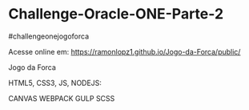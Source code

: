 # Challenge-Oracle-ONE-Parte-2
#challengeonejogoforca

Acesse online em: https://ramonlopz1.github.io/Jogo-da-Forca/public/

Jogo da Forca

HTML5, CSS3, JS, NODEJS:

CANVAS
WEBPACK
GULP
SCSS

